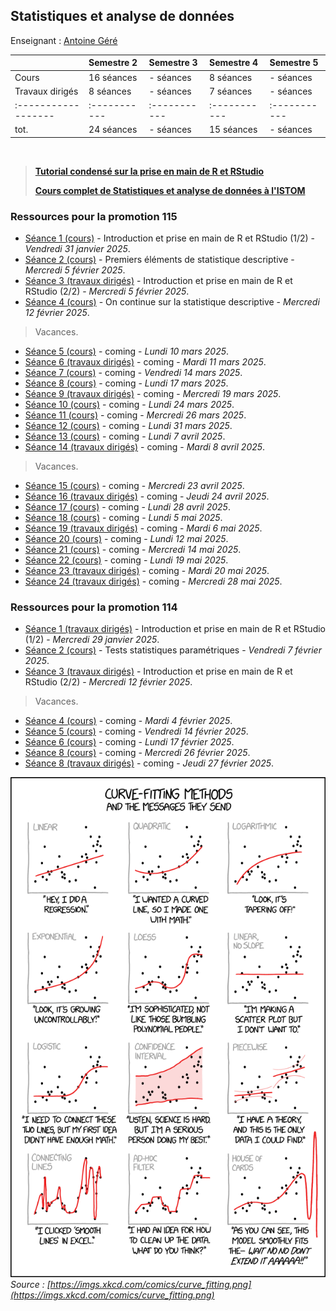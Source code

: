 ## Statistiques et analyse de données 

Enseignant : [Antoine Géré](mailto:a.gere@istom.fr)

|                   | Semestre 2 | Semestre 3 | Semestre 4 | Semestre 5 |
|:------------------|:-----------|:-----------|:-----------|:-----------|
| Cours             | 16 séances | - séances  | 8 séances  | - séances  |
| Travaux dirigés   | 8 séances  | - séances  | 7 séances  | - séances  |
|:------------------|:-----------|:-----------|:-----------|:-----------|
| tot.              | 24 séances | - séances  | 15 séances | - séances  |

<br>

> [**Tutorial condensé sur la prise en main de R et RStudio**](./sTa7/tuto_R_RStudio/Book_Last_Version/index.html)
>
> [**Cours complet de Statistiques et analyse de données à l'ISTOM**](./sTa7/LectureStat/Book/index.html)

### Ressources pour la promotion 115

- [Séance 1 (cours)](./sTa7/tuto_R_RStudio/Book_Last_Version/index.html) - Introduction et prise en main de R et RStudio (1/2) - _Vendredi 31 janvier 2025_.
- [Séance 2 (cours)](./sTa7/stat_descriptive/presentation.html) - Premiers éléments de statistique descriptive - _Mercredi 5 février 2025_.
- [Séance 3 (travaux dirigés)](./sTa7/tuto_R_RStudio/Book_Last_Version/index.html) - Introduction et prise en main de R et RStudio (2/2) - _Mercredi 5 février 2025_.
- [Séance 4 (cours)](./sTa7/stat_descriptive/presentation.html) - On continue sur la statistique descriptive - _Mercredi 12 février 2025_.

> Vacances.

- [Séance 5 (cours)](./sTa7/stat_coming.md) - coming - _Lundi 10 mars 2025_.
- [Séance 6 (travaux dirigés)](./sTa7/stat_coming.md) - coming - _Mardi 11 mars 2025_.
- [Séance 7 (cours)](./sTa7/stat_coming.md) - coming - _Vendredi 14 mars 2025_.
- [Séance 8 (cours)](./sTa7/stat_coming.md) - coming - _Lundi 17 mars 2025_.
- [Séance 9 (travaux dirigés)](./sTa7/stat_coming.md) - coming - _Mercredi 19 mars 2025_.
- [Séance 10 (cours)](./sTa7/stat_coming.md) - coming - _Lundi 24 mars 2025_.
- [Séance 11 (cours)](./sTa7/stat_coming.md) - coming - _Mercredi 26 mars 2025_.
- [Séance 12 (cours)](./sTa7/stat_coming.md) - coming - _Lundi 31 mars 2025_.
- [Séance 13 (cours)](./sTa7/stat_coming.md) - coming - _Lundi 7 avril 2025_.
- [Séance 14 (travaux dirigés)](./sTa7/stat_coming.md) - coming - _Mardi 8 avril 2025_.

> Vacances.

- [Séance 15 (cours)](./sTa7/stat_coming.md) - coming - _Mercredi 23 avril 2025_.
- [Séance 16 (travaux dirigés)](./sTa7/stat_coming.md) - coming - _Jeudi 24 avril 2025_.
- [Séance 17 (cours)](./sTa7/stat_coming.md) - coming - _Lundi 28 avril 2025_.
- [Séance 18 (cours)](./sTa7/stat_coming.md) - coming - _Lundi 5 mai 2025_.
- [Séance 19 (travaux dirigés)](./sTa7/stat_coming.md) - coming - _Mardi 6 mai 2025_.
- [Séance 20 (cours)](./sTa7/stat_coming.md) - coming - _Lundi 12 mai 2025_.
- [Séance 21 (cours)](./sTa7/stat_coming.md) - coming - _Mercredi 14 mai 2025_.
- [Séance 22 (cours)](./sTa7/stat_coming.md) - coming - _Lundi 19 mai 2025_.
- [Séance 23 (travaux dirigés)](./sTa7/stat_coming.md) - coming - _Mardi 20 mai 2025_.
- [Séance 24 (travaux dirigés)](./sTa7/stat_coming.md) - coming - _Mercredi 28 mai 2025_.

### Ressources pour la promotion 114

- [Séance 1 (travaux dirigés)](./sTa7/tuto_R_RStudio/Book_Last_Version/index.html) - Introduction et prise en main de R et RStudio (1/2) - _Mercredi 29 janvier 2025_.
- [Séance 2 (cours)](./sTa7/test_stat/presentation.html) - Tests statistiques paramétriques - _Vendredi 7 février 2025_.
- [Séance 3 (travaux dirigés)](./sTa7/tuto_R_RStudio/Book_Last_Version/index.html) - Introduction et prise en main de R et RStudio (2/2) - _Mercredi 12 février 2025_.

> Vacances.

- [Séance 4 (cours)](./sTa7/stat_coming.md) - coming - _Mardi 4 février 2025_.
- [Séance 5 (cours)](./sTa7/stat_coming.md) - coming - _Vendredi 14 février 2025_.
- [Séance 6 (cours)](./sTa7/stat_coming.md) - coming - _Lundi 17 février 2025_.
- [Séance 8 (cours)](./sTa7/stat_coming.md) - coming - _Mercredi 26 février 2025_.
- [Séance 8 (travaux dirigés)](./sTa7/stat_coming.md) - coming - _Jeudi 27 février 2025_.

![image](./img/curve_fitting.png)  
_Source : [https://imgs.xkcd.com/comics/curve_fitting.png](https://imgs.xkcd.com/comics/curve_fitting.png)_
